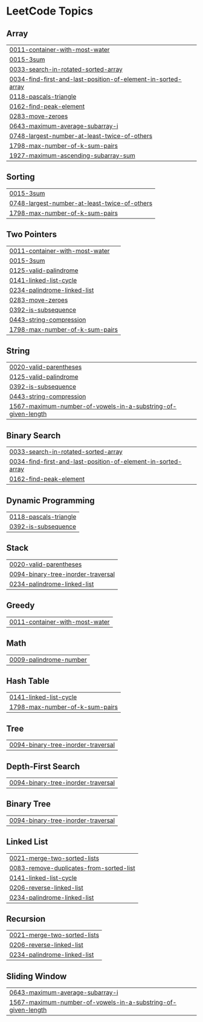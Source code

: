 

<!---LeetCode Topics Start-->
# LeetCode Topics
## Array
|  |
| ------- |
| [0011-container-with-most-water](https://github.com/neuralakarshit/leetcodewithAkarshit/tree/master/0011-container-with-most-water) |
| [0015-3sum](https://github.com/neuralakarshit/leetcodewithAkarshit/tree/master/0015-3sum) |
| [0033-search-in-rotated-sorted-array](https://github.com/neuralakarshit/leetcodewithAkarshit/tree/master/0033-search-in-rotated-sorted-array) |
| [0034-find-first-and-last-position-of-element-in-sorted-array](https://github.com/neuralakarshit/leetcodewithAkarshit/tree/master/0034-find-first-and-last-position-of-element-in-sorted-array) |
| [0118-pascals-triangle](https://github.com/neuralakarshit/leetcodewithAkarshit/tree/master/0118-pascals-triangle) |
| [0162-find-peak-element](https://github.com/neuralakarshit/leetcodewithAkarshit/tree/master/0162-find-peak-element) |
| [0283-move-zeroes](https://github.com/neuralakarshit/leetcodewithAkarshit/tree/master/0283-move-zeroes) |
| [0643-maximum-average-subarray-i](https://github.com/neuralakarshit/leetcodewithAkarshit/tree/master/0643-maximum-average-subarray-i) |
| [0748-largest-number-at-least-twice-of-others](https://github.com/neuralakarshit/leetcodewithAkarshit/tree/master/0748-largest-number-at-least-twice-of-others) |
| [1798-max-number-of-k-sum-pairs](https://github.com/neuralakarshit/leetcodewithAkarshit/tree/master/1798-max-number-of-k-sum-pairs) |
| [1927-maximum-ascending-subarray-sum](https://github.com/neuralakarshit/leetcodewithAkarshit/tree/master/1927-maximum-ascending-subarray-sum) |
## Sorting
|  |
| ------- |
| [0015-3sum](https://github.com/neuralakarshit/leetcodewithAkarshit/tree/master/0015-3sum) |
| [0748-largest-number-at-least-twice-of-others](https://github.com/neuralakarshit/leetcodewithAkarshit/tree/master/0748-largest-number-at-least-twice-of-others) |
| [1798-max-number-of-k-sum-pairs](https://github.com/neuralakarshit/leetcodewithAkarshit/tree/master/1798-max-number-of-k-sum-pairs) |
## Two Pointers
|  |
| ------- |
| [0011-container-with-most-water](https://github.com/neuralakarshit/leetcodewithAkarshit/tree/master/0011-container-with-most-water) |
| [0015-3sum](https://github.com/neuralakarshit/leetcodewithAkarshit/tree/master/0015-3sum) |
| [0125-valid-palindrome](https://github.com/neuralakarshit/leetcodewithAkarshit/tree/master/0125-valid-palindrome) |
| [0141-linked-list-cycle](https://github.com/neuralakarshit/leetcodewithAkarshit/tree/master/0141-linked-list-cycle) |
| [0234-palindrome-linked-list](https://github.com/neuralakarshit/leetcodewithAkarshit/tree/master/0234-palindrome-linked-list) |
| [0283-move-zeroes](https://github.com/neuralakarshit/leetcodewithAkarshit/tree/master/0283-move-zeroes) |
| [0392-is-subsequence](https://github.com/neuralakarshit/leetcodewithAkarshit/tree/master/0392-is-subsequence) |
| [0443-string-compression](https://github.com/neuralakarshit/leetcodewithAkarshit/tree/master/0443-string-compression) |
| [1798-max-number-of-k-sum-pairs](https://github.com/neuralakarshit/leetcodewithAkarshit/tree/master/1798-max-number-of-k-sum-pairs) |
## String
|  |
| ------- |
| [0020-valid-parentheses](https://github.com/neuralakarshit/leetcodewithAkarshit/tree/master/0020-valid-parentheses) |
| [0125-valid-palindrome](https://github.com/neuralakarshit/leetcodewithAkarshit/tree/master/0125-valid-palindrome) |
| [0392-is-subsequence](https://github.com/neuralakarshit/leetcodewithAkarshit/tree/master/0392-is-subsequence) |
| [0443-string-compression](https://github.com/neuralakarshit/leetcodewithAkarshit/tree/master/0443-string-compression) |
| [1567-maximum-number-of-vowels-in-a-substring-of-given-length](https://github.com/neuralakarshit/leetcodewithAkarshit/tree/master/1567-maximum-number-of-vowels-in-a-substring-of-given-length) |
## Binary Search
|  |
| ------- |
| [0033-search-in-rotated-sorted-array](https://github.com/neuralakarshit/leetcodewithAkarshit/tree/master/0033-search-in-rotated-sorted-array) |
| [0034-find-first-and-last-position-of-element-in-sorted-array](https://github.com/neuralakarshit/leetcodewithAkarshit/tree/master/0034-find-first-and-last-position-of-element-in-sorted-array) |
| [0162-find-peak-element](https://github.com/neuralakarshit/leetcodewithAkarshit/tree/master/0162-find-peak-element) |
## Dynamic Programming
|  |
| ------- |
| [0118-pascals-triangle](https://github.com/neuralakarshit/leetcodewithAkarshit/tree/master/0118-pascals-triangle) |
| [0392-is-subsequence](https://github.com/neuralakarshit/leetcodewithAkarshit/tree/master/0392-is-subsequence) |
## Stack
|  |
| ------- |
| [0020-valid-parentheses](https://github.com/neuralakarshit/leetcodewithAkarshit/tree/master/0020-valid-parentheses) |
| [0094-binary-tree-inorder-traversal](https://github.com/neuralakarshit/leetcodewithAkarshit/tree/master/0094-binary-tree-inorder-traversal) |
| [0234-palindrome-linked-list](https://github.com/neuralakarshit/leetcodewithAkarshit/tree/master/0234-palindrome-linked-list) |
## Greedy
|  |
| ------- |
| [0011-container-with-most-water](https://github.com/neuralakarshit/leetcodewithAkarshit/tree/master/0011-container-with-most-water) |
## Math
|  |
| ------- |
| [0009-palindrome-number](https://github.com/neuralakarshit/leetcodewithAkarshit/tree/master/0009-palindrome-number) |
## Hash Table
|  |
| ------- |
| [0141-linked-list-cycle](https://github.com/neuralakarshit/leetcodewithAkarshit/tree/master/0141-linked-list-cycle) |
| [1798-max-number-of-k-sum-pairs](https://github.com/neuralakarshit/leetcodewithAkarshit/tree/master/1798-max-number-of-k-sum-pairs) |
## Tree
|  |
| ------- |
| [0094-binary-tree-inorder-traversal](https://github.com/neuralakarshit/leetcodewithAkarshit/tree/master/0094-binary-tree-inorder-traversal) |
## Depth-First Search
|  |
| ------- |
| [0094-binary-tree-inorder-traversal](https://github.com/neuralakarshit/leetcodewithAkarshit/tree/master/0094-binary-tree-inorder-traversal) |
## Binary Tree
|  |
| ------- |
| [0094-binary-tree-inorder-traversal](https://github.com/neuralakarshit/leetcodewithAkarshit/tree/master/0094-binary-tree-inorder-traversal) |
## Linked List
|  |
| ------- |
| [0021-merge-two-sorted-lists](https://github.com/neuralakarshit/leetcodewithAkarshit/tree/master/0021-merge-two-sorted-lists) |
| [0083-remove-duplicates-from-sorted-list](https://github.com/neuralakarshit/leetcodewithAkarshit/tree/master/0083-remove-duplicates-from-sorted-list) |
| [0141-linked-list-cycle](https://github.com/neuralakarshit/leetcodewithAkarshit/tree/master/0141-linked-list-cycle) |
| [0206-reverse-linked-list](https://github.com/neuralakarshit/leetcodewithAkarshit/tree/master/0206-reverse-linked-list) |
| [0234-palindrome-linked-list](https://github.com/neuralakarshit/leetcodewithAkarshit/tree/master/0234-palindrome-linked-list) |
## Recursion
|  |
| ------- |
| [0021-merge-two-sorted-lists](https://github.com/neuralakarshit/leetcodewithAkarshit/tree/master/0021-merge-two-sorted-lists) |
| [0206-reverse-linked-list](https://github.com/neuralakarshit/leetcodewithAkarshit/tree/master/0206-reverse-linked-list) |
| [0234-palindrome-linked-list](https://github.com/neuralakarshit/leetcodewithAkarshit/tree/master/0234-palindrome-linked-list) |
## Sliding Window
|  |
| ------- |
| [0643-maximum-average-subarray-i](https://github.com/neuralakarshit/leetcodewithAkarshit/tree/master/0643-maximum-average-subarray-i) |
| [1567-maximum-number-of-vowels-in-a-substring-of-given-length](https://github.com/neuralakarshit/leetcodewithAkarshit/tree/master/1567-maximum-number-of-vowels-in-a-substring-of-given-length) |
<!---LeetCode Topics End-->